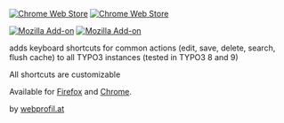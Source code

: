 [![Chrome Web Store](https://img.shields.io/chrome-web-store/v/nooccdaoidlgdmgjeimgijnlcokljghd.svg)](https://chrome.google.com/webstore/detail/typo3-keyboard-control/nooccdaoidlgdmgjeimgijnlcokljghd)
[![Chrome Web Store](https://img.shields.io/badge/chrome%20web%20store-download%20now-brightgreen.svg)](https://chrome.google.com/webstore/detail/typo3-keyboard-control/nooccdaoidlgdmgjeimgijnlcokljghd)

[![Mozilla Add-on](https://img.shields.io/amo/v/typo3-keyboard-control.svg)](https://addons.mozilla.org/en/firefox/addon/typo3-keyboard-control/)
[![Mozilla Add-on](https://img.shields.io/badge/mozilla%20addon-download%20now-brightgreen.svg)](https://addons.mozilla.org/en/firefox/addon/typo3-keyboard-control/)


adds keyboard shortcuts for common actions (edit, save, delete, search, flush cache) to all TYPO3 instances (tested in TYPO3 8 and 9)

All shortcuts are customizable

Available for [Firefox](https://addons.mozilla.org/en/firefox/addon/typo3-keyboard-control/) and [Chrome](https://chrome.google.com/webstore/detail/typo3-keyboard-control/nooccdaoidlgdmgjeimgijnlcokljghd).

by [webprofil.at](https://www.webprofil.at/)
